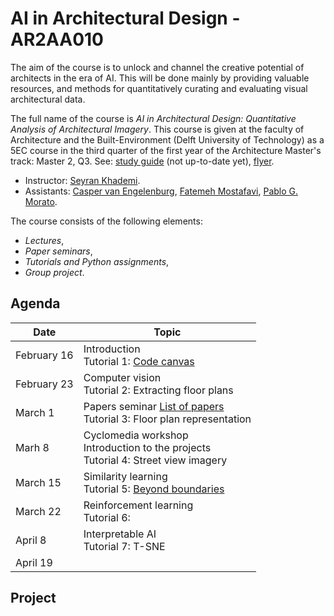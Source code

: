 # AI in Architectural Design - AR2AA010

The aim of the course is to unlock and channel the creative potential of architects in the era of AI. 
This will be done mainly by providing valuable resources, and methods for quantitatively curating and evaluating visual architectural data.

The full name of the course is *AI in Architectural Design: Quantitative Analysis of Architectural Imagery*.
This course is given at the faculty of Architecture and the Built-Environment (Delft University of Technology) as a 5EC course in the third quarter of the first year of the Architecture Master's track: Master 2, Q3.
See: [study guide](https://www.studiegids.tudelft.nl/a101_displayCourse.do?course_id=63933) (not up-to-date yet), [flyer](/assets/flyer.jpeg).

- Instructor: [Seyran Khademi](s.khademi@tudelft.nl).
- Assistants: [Casper van Engelenburg](c.c.j.vanengelenburg@tudelft.nl), [Fatemeh Mostafavi](f.mostafavi@tudelft.nl), [Pablo G. Morato](p.g.moratodominguez@tudelft.nl).

The course consists of the following elements:
- *Lectures*,
- *Paper seminars*,
- *Tutorials and Python assignments*,
- *Group project*.

## Agenda 

| Date | Topic |
| --- | --- |
| February 16 | Introduction <br> Tutorial 1: [Code canvas](/tutorials/1_code_canvas.ipynb) |
| February 23 | Computer vision <br> Tutorial 2: Extracting floor plans |
| March 1 | Papers seminar [List of papers](/seminars/papers.md) <br> Tutorial 3: Floor plan representation |
| Marh 8 | Cyclomedia workshop <br>Introduction to the projects <br> Tutorial 4: Street view imagery |
| March 15 | Similarity learning <br> Tutorial 5: [Beyond boundaries](/tutorials/4_beyond_boundaries.ipynb)  |
| March 22 | Reinforcement learning <br> Tutorial 6: []()  |
| April 8 | Interpretable AI <br> Tutorial 7: T-SNE  |
| April 19 |  |

## Project